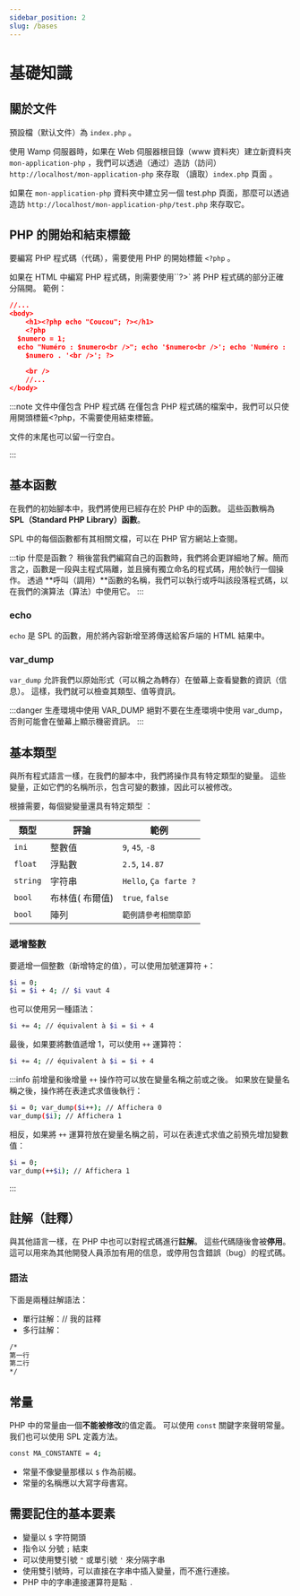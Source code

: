 ```yaml
---
sidebar_position: 2
slug: /bases
---
```


# 基礎知識

## 關於文件

預設檔（默认文件）為 `index.php` 。

使用 Wamp 伺服器時，如果在 Web 伺服器根目錄（www 資料夾）建立新資料夾 `mon-application-php` ，我們可以透過（通过）造訪（訪问）`http://localhost/mon-application-php` 來存取 （讀取）`index.php` 頁面 。

如果在 `mon-application-php` 資料夾中建立另一個 test.php 頁面，那麼可以透過造訪 `http://localhost/mon-application-php/test.php` 來存取它。

## PHP 的開始和結束標籤

要編寫 PHP 程式碼（代碼），需要使用 PHP 的開始標籤 `<?php` 。

如果在 HTML 中編寫 PHP 程式碼，則需要使用``?>` 將 PHP 程式碼的部分正確分隔開。
範例：

```json
//...
<body>
    <h1><?php echo "Coucou"; ?></h1>
    <?php
  $numero = 1;
  echo "Numéro : $numero<br />"; echo '$numero<br />'; echo 'Numéro : ' .
    $numero . '<br />'; ?>

    <br />
    //...
</body>
```

:::note 文件中僅包含 PHP 程式碼
在僅包含 PHP 程式碼的檔案中，我們可以只使用開頭標籤<?php，不需要使用結束標籤。

文件的末尾也可以留一行空白。

:::

## 基本函數

在我們的初始腳本中，我們將使用已經存在於 PHP 中的函數。 這些函數稱為 **SPL（Standard PHP Library）函數**。

SPL 中的每個函數都有其相關文檔，可以在 PHP 官方網站上查閱。

:::tip 什麼是函數？
稍後當我們編寫自己的函數時，我們將会更詳細地了解。簡而言之，函數是一段與主程式隔離，並且擁有獨立命名的程式碼，用於執行一個操作。 透過 **呼叫（調用）**函數的名稱，我們可以執行或呼叫該段落程式碼，以在我們的演算法（算法）中使用它。
:::

### echo

`echo` 是 SPL 的函數，用於將內容新增至將傳送給客戶端的 HTML 結果中。

### var_dump

`var_dump` 允許我們以原始形式（可以稱之為轉存）在螢幕上查看變數的資訊（信息）。 這樣，我們就可以檢查其類型、值等資訊。

:::danger 生產環境中使用 VAR_DUMP
絕對不要在生產環境中使用 var_dump，否則可能會在螢幕上顯示機密資訊。
:::

## 基本類型

與所有程式語言一樣，在我們的腳本中，我們將操作具有特定類型的變量。 這些變量，正如它們的名稱所示，包含可變的數據，因此可以被修改。

根據需要，每個變變量還具有特定類型 ：

| 類型     | 評論            | 範例                  |
| -------- | --------------- | --------------------- |
| `ini`    | 整數值          | `9`, `45`, `-8`       |
| `float`  | 浮點數          | `2.5`, `14.87`        |
| `string` | 字符串          | `Hello`, `Ça farte ?` |
| `bool`   | 布林值( 布爾值) | `true`, `false`       |
| `bool`   | 陣列            | `範例請參考相關章節`  |

### 遞增整數

要遞增一個整數（新增特定的值），可以使用加號運算符 `+`：

```bash
$i = 0;
$i = $i + 4; // $i vaut 4
```

也可以使用另一種語法：

```bash
$i += 4; // équivalent à $i = $i + 4
```

最後，如果要將數值遞增 1，可以使用 `++` 運算符：

```bash
$i += 4; // équivalent à $i = $i + 4
```

:::info 前增量和後增量
`++` 操作符可以放在變量名稱之前或之後。 如果放在變量名稱之後，操作將在表達式求值後執行：

```bash
$i = 0; var_dump($i++); // Affichera 0
var_dump($i); // Affichera 1
```

相反，如果將 `++` 運算符放在變量名稱之前，可以在表達式求值之前預先增加變數值：

```bash
$i = 0;
var_dump(++$i); // Affichera 1
```

:::

## 註解（註釋）

與其他語言一樣，在 PHP 中也可以對程式碼進行**註解**。 這些代碼隨後會被**停用**。
這可以用來為其他開發人員添加有用的信息，或停用包含錯誤（bug）的程式碼。

### 語法

下面是兩種註解語法：

-   單行註解：// 我的註釋
-   多行註解：

```bash
/*
第一行
第二行
*/
```

## 常量

PHP 中的常量由一個**不能被修改**的值定義。 可以使用 `const` 關鍵字來聲明常量。
我们也可以使用 SPL 定義方法。

```bash
const MA_CONSTANTE = 4;
```

-   常量不像變量那樣以 `$` 作為前綴。
-   常量的名稱應以大寫字母書寫。

## 需要記住的基本要素

-   變量以 `$` 字符開頭
-   指令以 分號 `;` 結束
-   可以使用雙引號 `"` 或單引號 `'` 來分隔字串
-   使用雙引號時，可以直接在字串中插入變量，而不進行連接。
-   PHP 中的字串連接運算符是點 `.`
